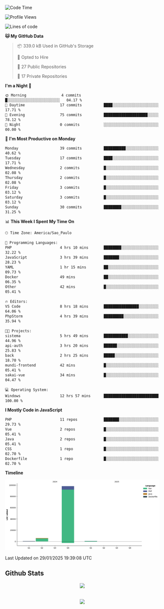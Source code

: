  
<!--START_SECTION:waka-->
![Code Time](http://img.shields.io/badge/Code%20Time-1%2C767%20hrs%207%20mins-blue)

![Profile Views](http://img.shields.io/badge/Profile%20Views-5-blue)

![Lines of code](https://img.shields.io/badge/From%20Hello%20World%20I%27ve%20Written-105.0%20thousand%20lines%20of%20code-blue)

**🐱 My GitHub Data** 

> 📦 339.0 kB Used in GitHub's Storage 
 > 
> 💼 Opted to Hire
 > 
> 📜 27 Public Repositories 
 > 
> 🔑 17 Private Repositories 
 > 
**I'm a Night 🦉** 

```text
🌞 Morning                4 commits           █░░░░░░░░░░░░░░░░░░░░░░░░   04.17 % 
🌆 Daytime                17 commits          ████░░░░░░░░░░░░░░░░░░░░░   17.71 % 
🌃 Evening                75 commits          ████████████████████░░░░░   78.12 % 
🌙 Night                  0 commits           ░░░░░░░░░░░░░░░░░░░░░░░░░   00.00 % 
```
📅 **I'm Most Productive on Monday** 

```text
Monday                   39 commits          ██████████░░░░░░░░░░░░░░░   40.62 % 
Tuesday                  17 commits          ████░░░░░░░░░░░░░░░░░░░░░   17.71 % 
Wednesday                2 commits           █░░░░░░░░░░░░░░░░░░░░░░░░   02.08 % 
Thursday                 2 commits           █░░░░░░░░░░░░░░░░░░░░░░░░   02.08 % 
Friday                   3 commits           █░░░░░░░░░░░░░░░░░░░░░░░░   03.12 % 
Saturday                 3 commits           █░░░░░░░░░░░░░░░░░░░░░░░░   03.12 % 
Sunday                   30 commits          ████████░░░░░░░░░░░░░░░░░   31.25 % 
```


📊 **This Week I Spent My Time On** 

```text
🕑︎ Time Zone: America/Sao_Paulo

💬 Programming Languages: 
PHP                      4 hrs 10 mins       ████████░░░░░░░░░░░░░░░░░   32.22 % 
JavaScript               3 hrs 39 mins       ███████░░░░░░░░░░░░░░░░░░   28.23 % 
YAML                     1 hr 15 mins        ██░░░░░░░░░░░░░░░░░░░░░░░   09.73 % 
Docker                   49 mins             ██░░░░░░░░░░░░░░░░░░░░░░░   06.35 % 
Other                    42 mins             █░░░░░░░░░░░░░░░░░░░░░░░░   05.41 % 

🔥 Editors: 
VS Code                  8 hrs 18 mins       ████████████████░░░░░░░░░   64.06 % 
PhpStorm                 4 hrs 39 mins       █████████░░░░░░░░░░░░░░░░   35.94 % 

🐱‍💻 Projects: 
sistema                  5 hrs 49 mins       ███████████░░░░░░░░░░░░░░   44.96 % 
api-auth                 3 hrs 20 mins       ██████░░░░░░░░░░░░░░░░░░░   25.83 % 
back                     2 hrs 25 mins       █████░░░░░░░░░░░░░░░░░░░░   18.70 % 
mundi-frontend           42 mins             █░░░░░░░░░░░░░░░░░░░░░░░░   05.41 % 
sakai-vue                34 mins             █░░░░░░░░░░░░░░░░░░░░░░░░   04.47 % 

💻 Operating System: 
Windows                  12 hrs 57 mins      █████████████████████████   100.00 % 
```

**I Mostly Code in JavaScript** 

```text
PHP                      11 repos            ███████░░░░░░░░░░░░░░░░░░   29.73 % 
Vue                      2 repos             █░░░░░░░░░░░░░░░░░░░░░░░░   05.41 % 
Java                     2 repos             █░░░░░░░░░░░░░░░░░░░░░░░░   05.41 % 
CSS                      1 repo              █░░░░░░░░░░░░░░░░░░░░░░░░   02.70 % 
Dockerfile               1 repo              █░░░░░░░░░░░░░░░░░░░░░░░░   02.70 % 
```



**Timeline**

![Lines of Code chart](https://raw.githubusercontent.com/MaueDev/MaueDev/main/assets/bar_graph.png)


 Last Updated on 29/01/2025 19:39:08 UTC
<!--END_SECTION:waka-->

## Github Stats  
<div align="center"><img src="https://github-readme-stats.vercel.app/api/top-langs/?username=MaueDev&hide_border=true&layout=compact" align="center" /></div>  

<br/>  

<br/>  

<div align="center">
<img src="https://komarev.com/ghpvc/?username=MaueDev&&style=flat-square" align="center" />
</div>  
  
